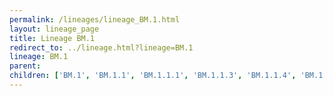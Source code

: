 ```yaml
---
permalink: /lineages/lineage_BM.1.html
layout: lineage_page
title: Lineage BM.1
redirect_to: ../lineage.html?lineage=BM.1
lineage: BM.1
parent: 
children: ['BM.1', 'BM.1.1', 'BM.1.1.1', 'BM.1.1.3', 'BM.1.1.4', 'BM.1.1.5']
---
```

